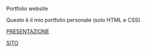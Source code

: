 Portfolio website 

Questo è il mio portfolio personale (solo HTML e CSS)

[PRESENTAZIONE](https://drive.google.com/file/d/1qyhXaz78HkKP1aQYW877o9qoQuVx69-R/view?usp=sharing)

[SITO](https://granatamatteo.it/)

